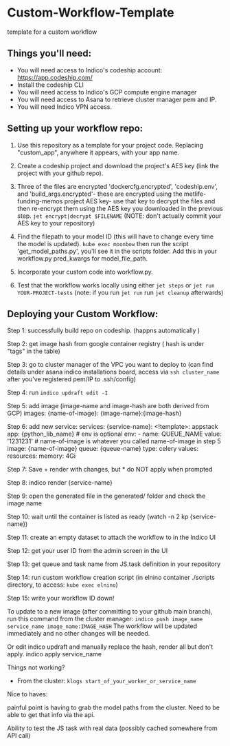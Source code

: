 # Custom-Workflow-Template
template for a custom workflow


## Things you'll need:

* You will need access to Indico's codeship account: https://app.codeship.com/
* Install the codeship CLI
* You will need access to Indico's GCP compute engine manager
* You will need access to Asana to retrieve cluster manager pem and IP.
* You will need Indico VPN access.



## Setting up your workflow repo:

1. Use this repository as a template for your project code. Replacing "custom_app", anywhere it appears, with your app name.
2. Create a codeship project and download the project's AES key (link the project with your github repo).
3. Three of the files are encrypted 'dockercfg.encrypted', 'codeship.env', and 'build_args.encrypted'- 
these are encrypted using the metlife-funding-memos project AES key- use that key to decrypt the files
and then re-encrypt them using the AES key you downloaded in the previous step. `jet encrypt|decrypt $FILENAME` 
(NOTE: don't actually commit your AES key to your repository)

4. Find the filepath to your model ID (this will have to change every time the model is updated).
   `kube exec moonbow` then run the script 'get_model_paths.py', you'll see it in the scripts folder.
   Add this in your workflow.py pred_kwargs for model_file_path.

5. Incorporate your custom code into workflow.py.

6. Test that the workflow works locally using either `jet steps` or `jet run YOUR-PROJECT-tests`
   (note: if you run `jet run` run `jet cleanup` afterwards)

## Deploying your Custom Workflow:

Step 1: successfully build repo on codeship. (happns automatically )

Step 2: get image hash from google container registry ( hash is under "tags" in the table)

Step 3: go to cluster manager of the VPC you want to deploy to (can find details under asana indico installations board, access via `ssh cluster_name` after you've registered pem/IP to .ssh/config)

Step 4: run `indico updraft edit -I`

Step 5: add image (image-name and image-hash are both derived from GCP)
 images:
   {name-of-image}: {image-name}:{image-hash}

Step 6: add new service:
services:
  {service-name}:
    <!template>: appstack
    app: {python_lib_name}
    # env is optional
    env: 
    - name: QUEUE_NAME
      value: '1231231'
    # name-of-image is whatever you called name-of-image in step 5
    image: {name-of-image}
    queue: {queue-name}
    type: celery
    values:
      resources:
        memory: 4Gi

Step 7: Save + render with changes, but * do NOT apply when prompted

Step 8: indico render  {service-name}

Step 9: open the generated file in the generated/ folder and check the image name

Step 10: wait until the container is listed as ready (watch -n 2 kp {service-name})

Step 11: create an empty dataset to attach the workflow to in the Indico UI

Step 12: get your user ID from the admin screen in the UI

Step 13: get queue and task name from JS.task definition in your repository

Step 14: run custom workflow creation script (in elnino container ./scripts directory, to access: `kube exec elnino`)

Step 15: write your workflow ID down!



To update to a new image (after committing to your github main branch), run this command from the cluster 
manager:
`indico push image_name service_name image_name:IMAGE_HASH`
The workflow will be updated immediately and no other changes will be needed.

Or edit indico updraft and manually replace the hash, render all but don't apply. indico apply service_name

Things not working?

* From the cluster: `klogs start_of_your_worker_or_service_name` 


Nice to haves: 

painful point is having to grab the model paths from the cluster. Need to be able to get that info 
via the api.

Ability to test the JS task with real data (possibly cached somewhere from API call)